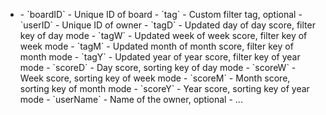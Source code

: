 - <randomID>
    - `boardID` - Unique ID of board
    - `tag` - Custom filter tag, optional
    - `userID` - Unique ID of owner
    - `tagD` - Updated day of day score, filter key of day mode
    - `tagW` - Updated week of week score, filter key of week mode
    - `tagM` - Updated month of month score, filter key of month mode
    - `tagY` - Updated year of year score, filter key of year mode
    - `scoreD` - Day score, sorting key of day mode
    - `scoreW` - Week score, sorting key of week mode
    - `scoreM` - Month score, sorting key of month mode
    - `scoreY` - Year score, sorting key of year mode
    - `userName` - Name of the owner, optional
    - ...
